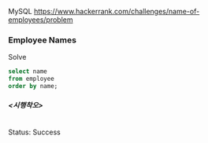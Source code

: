 <!--# SQL-->
MySQL https://www.hackerrank.com/challenges/name-of-employees/problem
### Employee Names

Solve
```sql
select name
from employee
order by name;
```

##### <시행착오>
```sql

```

Status: Success
